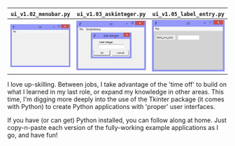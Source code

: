|`ui_v1.02_menubar.py`|`ui_v1.03_askinteger.py`|`ui_v1.05_label_entry.py`|
|-|-|-|
|![ui_v1.02](illustrations/ui_v1.02_menubar.png)|![ui_v1.02](illustrations/ui_v1.03_askinteger.png)|![ui_v1.03](illustrations/ui_v1.05_label_entry.png)|

I love up-skilling.
Between jobs, I take advantage of the 'time off' to build on what I learned in my last role, or expand my knowledge in other areas.
This time, I'm digging more deeply into the use of the Tkinter package (it comes with Python) to create Python applications with 'proper' user interfaces. 

If you have (or can get) Python installed, you can follow along at home. 
Just copy-n-paste each version of the fully-working example applications as I go, and have fun!
